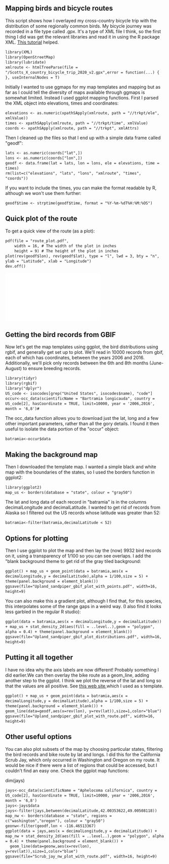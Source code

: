 ## Mapping birds and bicycle routes

This script shows how I overlayed my cross-country bicycle trip with the distribution of some regionally common birds. My bicycle journey was recorded in a file type called .gpx. It's a type of XML file I think, so the first thing I did was get the relevant libraries and read it in using the R package XML. [This tutorial](https://rpubs.com/ials2un/gpx1) helped.
```{r setup, include=FALSE}
library(XML)
library(OpenStreetMap)
library(lubridate)
xmlroute <- htmlTreeParse(file = "/Scotts_X_country_bicycle_trip_2020_v2.gpx",error = function(...) {
}, useInternalNodes = T)
```

Initially I wanted to use ggmaps for my map templates and mapping but as far as I could tell the diversity of maps available through ggmaps is somewhat limited. Instead I used ggplot mapping functions. First I parsed the XML object into elevations, times and coordinates:

```{r}
elevations <- as.numeric(xpathSApply(xmlroute, path = "//trkpt/ele", xmlValue))
times <- xpathSApply(xmlroute, path = "//trkpt/time", xmlValue)
coords <- xpathSApply(xmlroute, path = "//trkpt", xmlAttrs)
```

Then I cleaned up the files so that I end up with a simple data frame called "geodf":

```{r}
lats <- as.numeric(coords["lat",])
lons <- as.numeric(coords["lon",])
geodf <- data.frame(lat = lats, lon = lons, ele = elevations, time = times)
rm(list=c("elevations", "lats", "lons", "xmlroute", "times", "coords"))
```

If you want to include the times, you can make the format readable by R, although we won't use them further:

```{r}
geodf$time <- strptime(geodf$time, format = "%Y-%m-%dT%H:%M:%OS")
```

## Quick plot of the route
To  get a quick view of the route (as a plot):

```{r}
pdf(file = "route_plot.pdf",
    width = 16, # The width of the plot in inches
    height = 9) # The height of the plot in inches
plot(rev(geodf$lon), rev(geodf$lat), type = "l", lwd = 3, bty = "n", ylab = "Latitude", xlab = "Longitude")
dev.off()
```

![](Route_plot.pdf)<!-- -->

## Getting the bird records from GBIF
Now let's get the map templates using ggplot, the bird distributions using rgbif, and generally get set up to plot. We'll read in 10000 records from gbif, each of which has coordinates, between the years 2006 and 2016. Additionally, we'll pick only records between the 6th and 8th months (June-August) to ensure breeding records.

```{r}
library(tidyr)
library(rgbif)
library("dplyr")
US_code <- isocodes[grep("United States", isocodes$name), "code"]
occur<-occ_data(scientificName = "Bartramia longicauda", country = US_code[2], hasCoordinate = TRUE, limit=10000, year = '2006,2016', month = '6,8')#
```

The occ_data function allows you to download just the lat, long and a few other important parameters, rather than all the gory details.
I found it then useful to isolate the data portion of the "occur" object:

```{r}
batramia<-occur$data
```

## Making the background map
Then I downloaded the template map. I wanted a simple black and white map with the boundaries of the states, so I used the borders function in ggplot2:

```{r}
library(ggplot2)
map_us <- borders(database = "state", colour = "gray50")
```

The lat and long data of each record in "batramia" is in the columns decimalLongitude and decimalLatitude. I wanted to get rid of records from Alaska so I filtered out the US records whose latitude was greater than 52:

```{r}
batramia<-filter(batramia,decimalLatitude < 52)
```

## Options for plotting
Then I use ggplot to plot the map and then lay the (now) 9932 bird records on it, using a transparency of 1/100 so you can see overlaps. I add the "blank background theme to get rid of the gray tiled background:
```{r}
ggplot() + map_us + geom_point(data = batramia,aes(x = decimalLongitude,y = decimalLatitude),alpha = 1/100,size = 5) + theme(panel.background = element_blank())
ggsave(file="Upland_sandpiper_gbif_plot_with_points.pdf", width=16, height=9)
```

You can also make this a gradient plot, although I find that, for this species, this interpolates some of the range gaps in a weird way. (I also find it looks less garbled in the regular R studio):

```{r}
ggplot(data = batramia,aes(x = decimalLongitude,y = decimalLatitude)) + map_us + stat_density_2d(aes(fill = ..level..),geom = "polygon", alpha = 0.4) + theme(panel.background = element_blank())
ggsave(file="Upland_sandpiper_gbif_plot_distributions.pdf", width=16, height=9)
```
## Putting it all together
I have no idea why the axis labels are now different! Probably something I did earlier.We can then overlay the bike route as a geom_line, adding another step to the ggplot. I think we plot the reverse of the lat and long so that the values are all positive. See [this web site](https://rpubs.com/ials2un/gpx1),which I used as s template.

```{r}
ggplot() + map_us + geom_point(data = batramia,aes(x = decimalLongitude,y = decimalLatitude),alpha = 1/100,size = 5) + theme(panel.background = element_blank()) +
geom_line(data=geodf,aes(x=rev(lon), y=rev(lat)),size=1,color="blue")
ggsave(file="Upland_sandpiper_gbif_plot_with_route.pdf", width=16, height=9)
```

## Other useful options
You can also plot subsets of the map by choosing particular states, filtering the bird records and bike route by lat and longs. I did this for the California Scrub Jay, which only occurred in Washington and Oregon on my route. It would be nice if there were a list of regions that could be accessed, but I couldn't find an easy one. Check the ggplot map functions:

dim(jays)
```{r}
jays<-occ_data(scientificName = "Aphelocoma californica", country = US_code[2], hasCoordinate = TRUE, limit=10000, year = '2006,2016', month = '6,8')
jays<-jays$data
jays<-filter(jays,between(decimalLatitude,42.00353622,49.00508118))
map_nw <- borders(database = "state", regions = c("washington","oregon"), colour = "gray50")
geonw<-filter(geodf,lon < -116.46513367)
ggplot(data = jays,aes(x = decimalLongitude,y = decimalLatitude)) + map_nw + stat_density_2d(aes(fill = ..level..),geom = "polygon", alpha = 0.4) + theme(panel.background = element_blank()) + 
  geom_line(data=geonw,aes(x=rev(lon), y=rev(lat)),size=1,color="blue")
ggsave(file="Scrub_jay_nw_plot_with_route.pdf", width=16, height=9)
```
